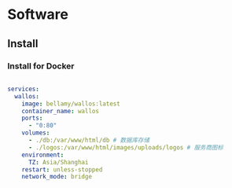 # Software

## Install

### Install for Docker

```shell

```

```yml
services:
  wallos:
    image: bellamy/wallos:latest
    container_name: wallos
    ports:
      - "0:80"
    volumes:
      - ./db:/var/www/html/db # 数据库存储
      - ./logos:/var/www/html/images/uploads/logos # 服务商图标
    environment:
      TZ: Asia/Shanghai
    restart: unless-stopped
    network_mode: bridge
```
